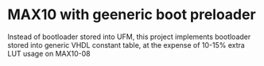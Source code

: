 # MAX10 with geeneric boot preloader

Instead of bootloader stored into UFM, this project
implements bootloader stored into generic VHDL constant table,
at the expense of 10-15% extra LUT usage on MAX10-08
